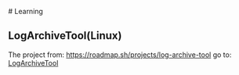 #   L e a r n i n g 
 



## LogArchiveTool(Linux)
The project from: https://roadmap.sh/projects/log-archive-tool
go to: [LogArchiveTool](https://github.com/mAtwAe/Learning/tree/main/devops/LogArchiveTool)
